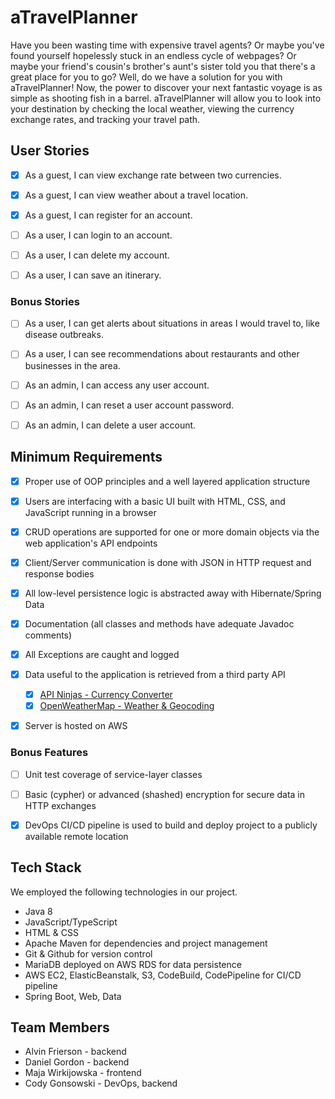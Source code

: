 # aTravelPlanner
Have you been wasting time with expensive travel agents? Or maybe you've found yourself hopelessly stuck in an endless cycle of webpages? Or maybe your friend's cousin's brother's aunt's sister told you that there's a great place for you to go? Well, do we have a solution for you with aTravelPlanner! Now, the power to discover your next fantastic voyage is as simple as shooting fish in a barrel. aTravelPlanner will allow you to look into your destination by checking the local weather, viewing the currency exchange rates, and tracking your travel path.


## User Stories
  - [x] As a guest, I can view exchange rate between two currencies.
  - [x] As a guest, I can view weather about a travel location.
  - [x] As a guest, I can register for an account.
  - [ ] As a user, I can login to an account.
  - [ ] As a user, I can delete my account.
  - [ ] As a user, I can save an itinerary.


### Bonus Stories
  - [ ] As a user, I can get alerts about situations in areas I would travel to, like disease outbreaks.
  - [ ] As a user, I can see recommendations about restaurants and other businesses in the area.
  - [ ] As an admin, I can access any user account.
  - [ ] As an admin, I can reset a user account password.
  - [ ] As an admin, I can delete a user account.


## Minimum Requirements
  - [x] Proper use of OOP principles and a well layered application structure
  - [x] Users are interfacing with a basic UI built with HTML, CSS, and JavaScript running in a browser
  - [x] CRUD operations are supported for one or more domain objects via the web application's API endpoints
  - [x] Client/Server communication is done with JSON in HTTP request and response bodies
  - [x] All low-level persistence logic is abstracted away with Hibernate/Spring Data
  - [x] Documentation (all classes and methods have adequate Javadoc comments)
  - [x] All Exceptions are caught and logged
  - [x] Data useful to the application is retrieved from a third party API
    - [x] [API Ninjas - Currency Converter](https://api-ninjas.com/api/convertcurrency)
    - [x] [OpenWeatherMap - Weather & Geocoding](https://openweathermap.org/)
  - [x] Server is hosted on AWS


### Bonus Features
  - [ ] Unit test coverage of service-layer classes
  - [ ] Basic (cypher) or advanced (shashed) encryption for secure data in HTTP exchanges
  - [x] DevOps CI/CD pipeline is used to build and deploy project to a publicly available remote location


## Tech Stack
We employed the following technologies in our project.
  - Java 8
  - JavaScript/TypeScript
  - HTML & CSS
  - Apache Maven for dependencies and project management
  - Git & Github for version control
  - MariaDB deployed on AWS RDS for data persistence
  - AWS EC2, ElasticBeanstalk, S3, CodeBuild, CodePipeline for CI/CD pipeline
  - Spring Boot, Web, Data


## Team Members
  - Alvin Frierson - backend
  - Daniel Gordon - backend
  - Maja Wirkijowska - frontend
  - Cody Gonsowski - DevOps, backend
